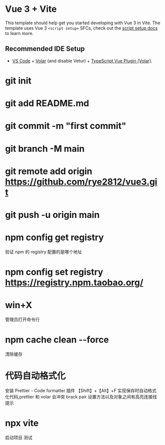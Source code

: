 # Vue 3 + Vite

This template should help get you started developing with Vue 3 in Vite. The template uses Vue 3 `<script setup>` SFCs, check out the [script setup docs](https://v3.vuejs.org/api/sfc-script-setup.html#sfc-script-setup) to learn more.

## Recommended IDE Setup

- [VS Code](https://code.visualstudio.com/) + [Volar](https://marketplace.visualstudio.com/items?itemName=Vue.volar) (and disable Vetur) + [TypeScript Vue Plugin (Volar)](https://marketplace.visualstudio.com/items?itemName=Vue.vscode-typescript-vue-plugin).

# git init

# git add README.md

# git commit -m "first commit"

# git branch -M main

# git remote add origin https://github.com/rye2812/vue3.git

# git push -u origin main

# npm config get registry

验证 npm 的 registry 配置的是哪个地址

# npm config set registry https://registry.npm.taobao.org/

# win+X

管理员打开命令行

# npm cache clean --force

清除缓存

# 代码自动格式化

安装 Prettier - Code formatter 插件
【Shift】+【Alt】+F 实现保存时自动格式化代码,prettier 和 volar 会冲突
brack pair 设置方法以及对象之间有高亮连接线提示

# npx vite

启动项目
测试
